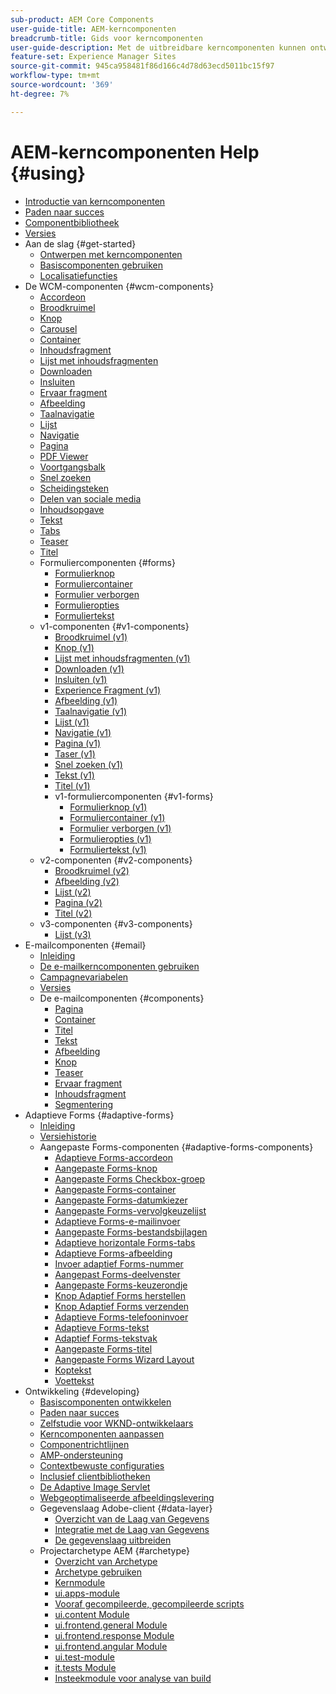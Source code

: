 ```yaml
---
sub-product: AEM Core Components
user-guide-title: AEM-kerncomponenten
breadcrumb-title: Gids voor kerncomponenten
user-guide-description: Met de uitbreidbare kerncomponenten kunnen ontwerpers eenvoudig content maken.
feature-set: Experience Manager Sites
source-git-commit: 945ca958481f86d166c4d78d63ecd5011bc15f97
workflow-type: tm+mt
source-wordcount: '369'
ht-degree: 7%

---
```



# AEM-kerncomponenten Help {#using}

+ [Introductie van kerncomponenten](/help/introduction.md)
+ [Paden naar succes](/help/developing/success.md)
+ [Componentbibliotheek](https://adobe.com/go/aem_cmp_library)
+ [Versies](/help/versions.md)
+ Aan de slag {#get-started}
   + [Ontwerpen met kerncomponenten](/help/get-started/authoring.md)
   + [Basiscomponenten gebruiken](/help/get-started/using.md)
   + [Localisatiefuncties](/help/get-started/localization.md)
+ De WCM-componenten {#wcm-components}
   + [Accordeon](/help/components/accordion.md)
   + [Broodkruimel](/help/components/breadcrumb.md)
   + [Knop](/help/components/button.md)
   + [Carousel](/help/components/carousel.md)
   + [Container](/help/components/container.md)
   + [Inhoudsfragment](/help/components/content-fragment-component.md)
   + [Lijst met inhoudsfragmenten](/help/components/content-fragment-list.md)
   + [Downloaden](/help/components/download.md)
   + [Insluiten](/help/components/embed.md)
   + [Ervaar fragment](/help/components/experience-fragment.md)
   + [Afbeelding](/help/components/image.md)
   + [Taalnavigatie](/help/components/language-navigation.md)
   + [Lijst](/help/components/list.md)
   + [Navigatie](/help/components/navigation.md)
   + [Pagina](/help/components/page.md)
   + [PDF Viewer](/help/components/pdf-viewer.md)
   + [Voortgangsbalk](/help/components/progress-bar.md)
   + [Snel zoeken](/help/components/quick-search.md)
   + [Scheidingsteken](/help/components/separator.md)
   + [Delen van sociale media](/help/components/sharing.md)
   + [Inhoudsopgave](/help/components/tableofcontents.md)
   + [Tekst](/help/components/text.md)
   + [Tabs](/help/components/tabs.md)
   + [Teaser](/help/components/teaser.md)
   + [Titel](/help/components/title.md)
   + Formuliercomponenten {#forms}
      + [Formulierknop](/help/components/forms/form-button.md)
      + [Formuliercontainer](/help/components/forms/form-container.md)
      + [Formulier verborgen](/help/components/forms/form-hidden.md)
      + [Formulieropties](/help/components/forms/form-options.md)
      + [Formuliertekst](/help/components/forms/form-text.md)
   + v1-componenten {#v1-components}
      + [Broodkruimel (v1)](/help/components/v1/breadcrumb-v1.md)
      + [Knop (v1)](/help/components/v1/button.md)
      + [Lijst met inhoudsfragmenten (v1)](/help/components/v1/content-fragment-list.md)
      + [Downloaden (v1)](/help/components/v1/download.md)
      + [Insluiten (v1)](/help/components/v1/embed.md)
      + [Experience Fragment (v1)](/help/components/v1/experience-fragment.md)
      + [Afbeelding (v1)](/help/components/v1/image-v1.md)
      + [Taalnavigatie (v1)](/help/components/v1/language-navigation.md)
      + [Lijst (v1)](/help/components/v1/list-v1.md)
      + [Navigatie (v1)](/help/components/v1/navigation.md)
      + [Pagina (v1)](/help/components/v1/page-v1.md)
      + [Taser (v1)](/help/components/v1/teaser.md)
      + [Snel zoeken (v1)](/help/components/v1/quick-search.md)
      + [Tekst (v1)](/help/components/v1/text-v1.md)
      + [Titel (v1)](/help/components/v1/title-v1.md)
      + v1-formuliercomponenten {#v1-forms}
         + [Formulierknop (v1)](/help/components/v1/form-button-v1.md)
         + [Formuliercontainer (v1)](/help/components/v1/form-container-v1.md)
         + [Formulier verborgen (v1)](/help/components/v1/form-hidden-v1.md)
         + [Formulieropties (v1)](/help/components/v1/form-options-v1.md)
         + [Formuliertekst (v1)](/help/components/v1/form-text-v1.md)
   + v2-componenten {#v2-components}
      + [Broodkruimel (v2)](/help/components/v2/breadcrumb.md)
      + [Afbeelding (v2)](/help/components/v2/image.md)
      + [Lijst (v2)](/help/components/v2/list.md)
      + [Pagina (v2)](/help/components/v2/page.md)
      + [Titel (v2)](/help/components/v2/title.md)
   + v3-componenten {#v3-components}
      + [Lijst (v3)](/help/components/v3/list.md)
+ E-mailcomponenten {#email}
   + [Inleiding](/help/email/introduction.md)
   + [De e-mailkerncomponenten gebruiken](/help/email/using.md)
   + [Campagnevariabelen](/help/email/campaign-variables.md)
   + [Versies](/help/email/versions.md)
   + De e-mailcomponenten {#components}
      + [Pagina](/help/email/components/page.md)
      + [Container](/help/email/components/container.md)
      + [Titel](/help/email/components/title.md)
      + [Tekst](/help/email/components/text.md)
      + [Afbeelding](/help/email/components/image.md)
      + [Knop](/help/email/components/button.md)
      + [Teaser](/help/email/components/teaser.md)
      + [Ervaar fragment](/help/email/components/experience-fragment.md)
      + [Inhoudsfragment](/help/email/components/content-fragment.md)
      + [Segmentering](/help/email/components/segmentation.md)
+ Adaptieve Forms {#adaptive-forms}
   + [Inleiding](/help/adaptive-forms/introduction.md)
   + [Versiehistorie](/help/adaptive-forms/version.md)
   + Aangepaste Forms-componenten {#adaptive-forms-components}
      + [Adaptieve Forms-accordeon](/help/adaptive-forms/components/accordion.md)
      + [Aangepaste Forms-knop](/help/adaptive-forms/components/button.md)
      + [Aangepaste Forms Checkbox-groep](/help/adaptive-forms/components/checkbox-group.md)
      + [Aangepaste Forms-container](/help/adaptive-forms/components/form-container.md)
      + [Aangepaste Forms-datumkiezer](/help/adaptive-forms/components/date-picker.md)
      + [Aangepaste Forms-vervolgkeuzelijst](/help/adaptive-forms/components/drop-down.md)
      + [Adaptieve Forms-e-mailinvoer](/help/adaptive-forms/components/email-input.md)
      + [Aangepaste Forms-bestandsbijlagen](/help/adaptive-forms/components/file-attachment.md)
      + [Adaptieve horizontale Forms-tabs](/help/adaptive-forms/components/horizontal-tabs.md)
      + [Adaptieve Forms-afbeelding](/help/adaptive-forms/components/image.md)
      + [Invoer adaptief Forms-nummer](/help/adaptive-forms/components/number-input.md)
      + [Aangepast Forms-deelvenster](/help/adaptive-forms/components/panel-container.md)
      + [Aangepaste Forms-keuzerondje](/help/adaptive-forms/components/radio-button.md)
      + [Knop Adaptief Forms herstellen](/help/adaptive-forms/components/reset-button.md)
      + [Knop Adaptief Forms verzenden](/help/adaptive-forms/components/submit-button.md)
      + [Adaptieve Forms-telefooninvoer](/help/adaptive-forms/components/telephone-input.md)
      + [Adaptieve Forms-tekst](/help/adaptive-forms/components/text.md)
      + [Adaptief Forms-tekstvak](/help/adaptive-forms/components/text-input.md)
      + [Aangepaste Forms-titel](/help/adaptive-forms/components/title.md)
      + [Aangepaste Forms Wizard Layout](/help/adaptive-forms/components/wizard.md)
      + [Koptekst](/help/adaptive-forms/components/header.md)
      + [Voettekst](/help/adaptive-forms/components/footer.md)
+ Ontwikkeling {#developing}
   + [Basiscomponenten ontwikkelen](/help/developing/overview.md)
   + [Paden naar succes](https://experienceleague.adobe.com/docs/experience-manager-core-components/using/success.html)
   + [Zelfstudie voor WKND-ontwikkelaars](https://experienceleague.adobe.com/docs/experience-manager-learn/getting-started-wknd-tutorial-develop/overview.html)
   + [Kerncomponenten aanpassen](/help/developing/customizing.md)
   + [Componentrichtlijnen](/help/developing/guidelines.md)
   + [AMP-ondersteuning](/help/developing/amp.md)
   + [Contextbewuste configuraties](/help/developing/context-aware-configs.md)
   + [Inclusief clientbibliotheken](/help/developing/including-clientlibs.md)
   + [De Adaptive Image Servlet](/help/developing/adaptive-image-servlet.md)
   + [Webgeoptimaliseerde afbeeldingslevering](/help/developing/web-optimized-image-delivery.md)
   + Gegevenslaag Adobe-client {#data-layer}
      + [Overzicht van de Laag van Gegevens](/help/developing/data-layer/overview.md)
      + [Integratie met de Laag van Gegevens](/help/developing/data-layer/integrations.md)
      + [De gegevenslaag uitbreiden](/help/developing/data-layer/extending.md)
   + Projectarchetype AEM {#archetype}
      + [Overzicht van Archetype](/help/developing/archetype/overview.md)
      + [Archetype gebruiken](/help/developing/archetype/using.md)
      + [Kernmodule](/help/developing/archetype/core.md)
      + [ui.apps-module](/help/developing/archetype/uiapps.md)
      + [Vooraf gecompileerde, gecompileerde scripts](/help/developing/archetype/precompiled-bundled-scripts.md)
      + [ui.content Module](/help/developing/archetype/uicontent.md)
      + [ui.frontend.general Module](/help/developing/archetype/uifrontend.md)
      + [ui.frontend.response Module](/help/developing/archetype/uifrontend-react.md)
      + [ui.frontend.angular Module](/help/developing/archetype/uifrontend-angular.md)
      + [ui.test-module](/help/developing/archetype/uitests.md)
      + [it.tests Module](/help/developing/archetype/ittests.md)
      + [Insteekmodule voor analyse van build](/help/developing/archetype/build-analyzer-maven-plugin.md)
